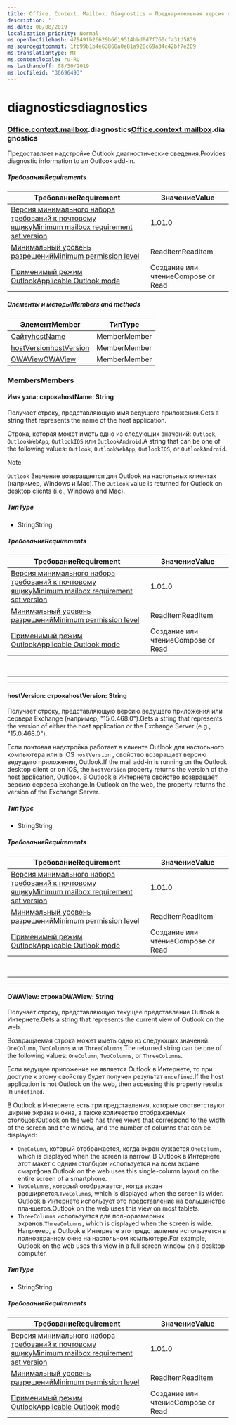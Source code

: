 ```yaml
---
title: Office. Context. Mailbox. Diagnostics — Предварительная версия набора требований
description: ''
ms.date: 08/08/2019
localization_priority: Normal
ms.openlocfilehash: 47949fb26629b6619514bbd0d7f760cfa31d5839
ms.sourcegitcommit: 1fb99b1b4e63868a0e81a928c69a34c42bf7e209
ms.translationtype: MT
ms.contentlocale: ru-RU
ms.lasthandoff: 08/30/2019
ms.locfileid: "36696493"
---
```

# <a name="diagnostics"></a><span data-ttu-id="86862-102">diagnostics</span><span class="sxs-lookup"><span data-stu-id="86862-102">diagnostics</span></span>

### <a name="officeofficemdcontextofficecontextmdmailboxofficecontextmailboxmddiagnostics"></a><span data-ttu-id="86862-103">[Office](Office.md)[.context](Office.context.md)[.mailbox](Office.context.mailbox.md).diagnostics</span><span class="sxs-lookup"><span data-stu-id="86862-103">[Office](Office.md)[.context](Office.context.md)[.mailbox](Office.context.mailbox.md).diagnostics</span></span>

<span data-ttu-id="86862-104">Предоставляет надстройке Outlook диагностические сведения.</span><span class="sxs-lookup"><span data-stu-id="86862-104">Provides diagnostic information to an Outlook add-in.</span></span>

##### <a name="requirements"></a><span data-ttu-id="86862-105">Требования</span><span class="sxs-lookup"><span data-stu-id="86862-105">Requirements</span></span>

|<span data-ttu-id="86862-106">Требование</span><span class="sxs-lookup"><span data-stu-id="86862-106">Requirement</span></span>| <span data-ttu-id="86862-107">Значение</span><span class="sxs-lookup"><span data-stu-id="86862-107">Value</span></span>|
|---|---|
|[<span data-ttu-id="86862-108">Версия минимального набора требований к почтовому ящику</span><span class="sxs-lookup"><span data-stu-id="86862-108">Minimum mailbox requirement set version</span></span>](/office/dev/add-ins/reference/requirement-sets/outlook-api-requirement-sets)| <span data-ttu-id="86862-109">1.0</span><span class="sxs-lookup"><span data-stu-id="86862-109">1.0</span></span>|
|[<span data-ttu-id="86862-110">Минимальный уровень разрешений</span><span class="sxs-lookup"><span data-stu-id="86862-110">Minimum permission level</span></span>](/outlook/add-ins/understanding-outlook-add-in-permissions)| <span data-ttu-id="86862-111">ReadItem</span><span class="sxs-lookup"><span data-stu-id="86862-111">ReadItem</span></span>|
|[<span data-ttu-id="86862-112">Применимый режим Outlook</span><span class="sxs-lookup"><span data-stu-id="86862-112">Applicable Outlook mode</span></span>](/outlook/add-ins/#extension-points)| <span data-ttu-id="86862-113">Создание или чтение</span><span class="sxs-lookup"><span data-stu-id="86862-113">Compose or Read</span></span>|

##### <a name="members-and-methods"></a><span data-ttu-id="86862-114">Элементы и методы</span><span class="sxs-lookup"><span data-stu-id="86862-114">Members and methods</span></span>

| <span data-ttu-id="86862-115">Элемент</span><span class="sxs-lookup"><span data-stu-id="86862-115">Member</span></span> | <span data-ttu-id="86862-116">Тип</span><span class="sxs-lookup"><span data-stu-id="86862-116">Type</span></span> |
|--------|------|
| [<span data-ttu-id="86862-117">Сайту</span><span class="sxs-lookup"><span data-stu-id="86862-117">hostName</span></span>](#hostname-string) | <span data-ttu-id="86862-118">Member</span><span class="sxs-lookup"><span data-stu-id="86862-118">Member</span></span> |
| [<span data-ttu-id="86862-119">hostVersion</span><span class="sxs-lookup"><span data-stu-id="86862-119">hostVersion</span></span>](#hostversion-string) | <span data-ttu-id="86862-120">Member</span><span class="sxs-lookup"><span data-stu-id="86862-120">Member</span></span> |
| [<span data-ttu-id="86862-121">OWAView</span><span class="sxs-lookup"><span data-stu-id="86862-121">OWAView</span></span>](#owaview-string) | <span data-ttu-id="86862-122">Member</span><span class="sxs-lookup"><span data-stu-id="86862-122">Member</span></span> |

### <a name="members"></a><span data-ttu-id="86862-123">Members</span><span class="sxs-lookup"><span data-stu-id="86862-123">Members</span></span>

#### <a name="hostname-string"></a><span data-ttu-id="86862-124">Имя узла: строка</span><span class="sxs-lookup"><span data-stu-id="86862-124">hostName: String</span></span>

<span data-ttu-id="86862-125">Получает строку, представляющую имя ведущего приложения.</span><span class="sxs-lookup"><span data-stu-id="86862-125">Gets a string that represents the name of the host application.</span></span>

<span data-ttu-id="86862-126">Строка, которая может иметь одно из следующих значений: `Outlook`, `OutlookWebApp`, `OutlookIOS` или `OutlookAndroid`.</span><span class="sxs-lookup"><span data-stu-id="86862-126">A string that can be one of the following values: `Outlook`, `OutlookWebApp`, `OutlookIOS`, or `OutlookAndroid`.</span></span>

> [!NOTE]
> <span data-ttu-id="86862-127">`Outlook` Значение возвращается для Outlook на настольных клиентах (например, Windows и Mac).</span><span class="sxs-lookup"><span data-stu-id="86862-127">The `Outlook` value is returned for Outlook on desktop clients (i.e., Windows and Mac).</span></span>

##### <a name="type"></a><span data-ttu-id="86862-128">Тип</span><span class="sxs-lookup"><span data-stu-id="86862-128">Type</span></span>

*   <span data-ttu-id="86862-129">String</span><span class="sxs-lookup"><span data-stu-id="86862-129">String</span></span>

##### <a name="requirements"></a><span data-ttu-id="86862-130">Требования</span><span class="sxs-lookup"><span data-stu-id="86862-130">Requirements</span></span>

|<span data-ttu-id="86862-131">Требование</span><span class="sxs-lookup"><span data-stu-id="86862-131">Requirement</span></span>| <span data-ttu-id="86862-132">Значение</span><span class="sxs-lookup"><span data-stu-id="86862-132">Value</span></span>|
|---|---|
|[<span data-ttu-id="86862-133">Версия минимального набора требований к почтовому ящику</span><span class="sxs-lookup"><span data-stu-id="86862-133">Minimum mailbox requirement set version</span></span>](/office/dev/add-ins/reference/requirement-sets/outlook-api-requirement-sets)| <span data-ttu-id="86862-134">1.0</span><span class="sxs-lookup"><span data-stu-id="86862-134">1.0</span></span>|
|[<span data-ttu-id="86862-135">Минимальный уровень разрешений</span><span class="sxs-lookup"><span data-stu-id="86862-135">Minimum permission level</span></span>](/outlook/add-ins/understanding-outlook-add-in-permissions)| <span data-ttu-id="86862-136">ReadItem</span><span class="sxs-lookup"><span data-stu-id="86862-136">ReadItem</span></span>|
|[<span data-ttu-id="86862-137">Применимый режим Outlook</span><span class="sxs-lookup"><span data-stu-id="86862-137">Applicable Outlook mode</span></span>](/outlook/add-ins/#extension-points)| <span data-ttu-id="86862-138">Создание или чтение</span><span class="sxs-lookup"><span data-stu-id="86862-138">Compose or Read</span></span>|

<br>

---
---

#### <a name="hostversion-string"></a><span data-ttu-id="86862-139">hostVersion: строка</span><span class="sxs-lookup"><span data-stu-id="86862-139">hostVersion: String</span></span>

<span data-ttu-id="86862-140">Получает строку, представляющую версию ведущего приложения или сервера Exchange (например, "15.0.468.0").</span><span class="sxs-lookup"><span data-stu-id="86862-140">Gets a string that represents the version of either the host application or the Exchange Server (e.g., "15.0.468.0").</span></span>

<span data-ttu-id="86862-141">Если почтовая надстройка работает в клиенте Outlook для настольного компьютера или в iOS `hostVersion` , свойство возвращает версию ведущего приложения, Outlook.</span><span class="sxs-lookup"><span data-stu-id="86862-141">If the mail add-in is running on the Outlook desktop client or on iOS, the `hostVersion` property returns the version of the host application, Outlook.</span></span> <span data-ttu-id="86862-142">В Outlook в Интернете свойство возвращает версию сервера Exchange.</span><span class="sxs-lookup"><span data-stu-id="86862-142">In Outlook on the web, the property returns the version of the Exchange Server.</span></span>

##### <a name="type"></a><span data-ttu-id="86862-143">Тип</span><span class="sxs-lookup"><span data-stu-id="86862-143">Type</span></span>

*   <span data-ttu-id="86862-144">String</span><span class="sxs-lookup"><span data-stu-id="86862-144">String</span></span>

##### <a name="requirements"></a><span data-ttu-id="86862-145">Требования</span><span class="sxs-lookup"><span data-stu-id="86862-145">Requirements</span></span>

|<span data-ttu-id="86862-146">Требование</span><span class="sxs-lookup"><span data-stu-id="86862-146">Requirement</span></span>| <span data-ttu-id="86862-147">Значение</span><span class="sxs-lookup"><span data-stu-id="86862-147">Value</span></span>|
|---|---|
|[<span data-ttu-id="86862-148">Версия минимального набора требований к почтовому ящику</span><span class="sxs-lookup"><span data-stu-id="86862-148">Minimum mailbox requirement set version</span></span>](/office/dev/add-ins/reference/requirement-sets/outlook-api-requirement-sets)| <span data-ttu-id="86862-149">1.0</span><span class="sxs-lookup"><span data-stu-id="86862-149">1.0</span></span>|
|[<span data-ttu-id="86862-150">Минимальный уровень разрешений</span><span class="sxs-lookup"><span data-stu-id="86862-150">Minimum permission level</span></span>](/outlook/add-ins/understanding-outlook-add-in-permissions)| <span data-ttu-id="86862-151">ReadItem</span><span class="sxs-lookup"><span data-stu-id="86862-151">ReadItem</span></span>|
|[<span data-ttu-id="86862-152">Применимый режим Outlook</span><span class="sxs-lookup"><span data-stu-id="86862-152">Applicable Outlook mode</span></span>](/outlook/add-ins/#extension-points)| <span data-ttu-id="86862-153">Создание или чтение</span><span class="sxs-lookup"><span data-stu-id="86862-153">Compose or Read</span></span>|

<br>

---
---

#### <a name="owaview-string"></a><span data-ttu-id="86862-154">OWAView: строка</span><span class="sxs-lookup"><span data-stu-id="86862-154">OWAView: String</span></span>

<span data-ttu-id="86862-155">Получает строку, представляющую текущее представление Outlook в Интернете.</span><span class="sxs-lookup"><span data-stu-id="86862-155">Gets a string that represents the current view of Outlook on the web.</span></span>

<span data-ttu-id="86862-156">Возвращаемая строка может иметь одно из следующих значений: `OneColumn`, `TwoColumns` или `ThreeColumns`.</span><span class="sxs-lookup"><span data-stu-id="86862-156">The returned string can be one of the following values: `OneColumn`, `TwoColumns`, or `ThreeColumns`.</span></span>

<span data-ttu-id="86862-157">Если ведущее приложение не является Outlook в Интернете, то при доступе к этому свойству будет получен результат `undefined`.</span><span class="sxs-lookup"><span data-stu-id="86862-157">If the host application is not Outlook on the web, then accessing this property results in `undefined`.</span></span>

<span data-ttu-id="86862-158">В Outlook в Интернете есть три представления, которые соответствуют ширине экрана и окна, а также количество отображаемых столбцов:</span><span class="sxs-lookup"><span data-stu-id="86862-158">Outlook on the web has three views that correspond to the width of the screen and the window, and the number of columns that can be displayed:</span></span>

*   <span data-ttu-id="86862-159">`OneColumn`, который отображается, когда экран сужается.</span><span class="sxs-lookup"><span data-stu-id="86862-159">`OneColumn`, which is displayed when the screen is narrow.</span></span> <span data-ttu-id="86862-160">В Outlook в Интернете этот макет с одним столбцом используется на всем экране смартфона.</span><span class="sxs-lookup"><span data-stu-id="86862-160">Outlook on the web uses this single-column layout on the entire screen of a smartphone.</span></span>
*   <span data-ttu-id="86862-161">`TwoColumns`, который отображается, когда экран расширяется.</span><span class="sxs-lookup"><span data-stu-id="86862-161">`TwoColumns`, which is displayed when the screen is wider.</span></span> <span data-ttu-id="86862-162">Outlook в Интернете использует это представление на большинстве планшетов.</span><span class="sxs-lookup"><span data-stu-id="86862-162">Outlook on the web uses this view on most tablets.</span></span>
*   <span data-ttu-id="86862-163">`ThreeColumns` используется для полноразмерных экранов.</span><span class="sxs-lookup"><span data-stu-id="86862-163">`ThreeColumns`, which is displayed when the screen is wide.</span></span> <span data-ttu-id="86862-164">Например, в Outlook в Интернете это представление используется в полноэкранном окне на настольном компьютере.</span><span class="sxs-lookup"><span data-stu-id="86862-164">For example, Outlook on the web uses this view in a full screen window on a desktop computer.</span></span>

##### <a name="type"></a><span data-ttu-id="86862-165">Тип</span><span class="sxs-lookup"><span data-stu-id="86862-165">Type</span></span>

*   <span data-ttu-id="86862-166">String</span><span class="sxs-lookup"><span data-stu-id="86862-166">String</span></span>

##### <a name="requirements"></a><span data-ttu-id="86862-167">Требования</span><span class="sxs-lookup"><span data-stu-id="86862-167">Requirements</span></span>

|<span data-ttu-id="86862-168">Требование</span><span class="sxs-lookup"><span data-stu-id="86862-168">Requirement</span></span>| <span data-ttu-id="86862-169">Значение</span><span class="sxs-lookup"><span data-stu-id="86862-169">Value</span></span>|
|---|---|
|[<span data-ttu-id="86862-170">Версия минимального набора требований к почтовому ящику</span><span class="sxs-lookup"><span data-stu-id="86862-170">Minimum mailbox requirement set version</span></span>](/office/dev/add-ins/reference/requirement-sets/outlook-api-requirement-sets)| <span data-ttu-id="86862-171">1.0</span><span class="sxs-lookup"><span data-stu-id="86862-171">1.0</span></span>|
|[<span data-ttu-id="86862-172">Минимальный уровень разрешений</span><span class="sxs-lookup"><span data-stu-id="86862-172">Minimum permission level</span></span>](/outlook/add-ins/understanding-outlook-add-in-permissions)| <span data-ttu-id="86862-173">ReadItem</span><span class="sxs-lookup"><span data-stu-id="86862-173">ReadItem</span></span>|
|[<span data-ttu-id="86862-174">Применимый режим Outlook</span><span class="sxs-lookup"><span data-stu-id="86862-174">Applicable Outlook mode</span></span>](/outlook/add-ins/#extension-points)| <span data-ttu-id="86862-175">Создание или чтение</span><span class="sxs-lookup"><span data-stu-id="86862-175">Compose or Read</span></span>|
